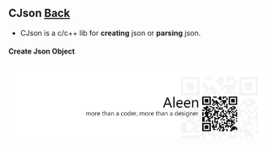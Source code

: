 ## CJson [Back](./../c.md)

- CJson is a c/c++ lib for **creating** json or **parsing** json.

#### Create Json Object



<a href="http://aleen42.github.io/" target="_blank" ><img src="./../../../pic/tail.gif"></a>
